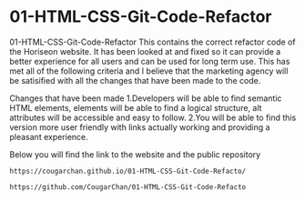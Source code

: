 # 01-HTML-CSS-Git-Code-Refactor
01-HTML-CSS-Git-Code-Refactor This contains the correct refactor code of the Horiseon website. It has been looked at and fixed so it can provide a better experience for all users and can be used for long term use.  This has met all of the following criteria and I believe that the marketing agency will be satisified with all the changes that have been made to the code. 

Changes that have been made
1.Developers will be able to find semantic HTML elements, elements will be able to find a logical structure, alt attributes will be accessible and easy to follow.
2.You will be able to find this version more user friendly with links actually working and providing a pleasant experience.

Below you will find the link to the website and the public repository

  	https://cougarchan.github.io/01-HTML-CSS-Git-Code-Refacto/
  
	https://github.com/CougarChan/01-HTML-CSS-Git-Code-Refacto
